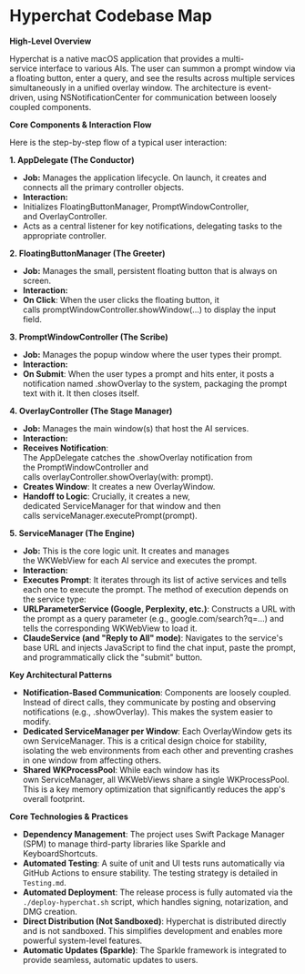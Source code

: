 # **Hyperchat Codebase Map**

**High-Level Overview**

Hyperchat is a native macOS application that provides a multi-service interface to various AIs. The user can summon a prompt window via a floating button, enter a query, and see the results across multiple services simultaneously in a unified overlay window. The architecture is event-driven, using NSNotificationCenter for communication between loosely coupled components.

**Core Components & Interaction Flow**

Here is the step-by-step flow of a typical user interaction:

**1. AppDelegate (The Conductor)**

- **Job:** Manages the application lifecycle. On launch, it creates and connects all the primary controller objects.
- **Interaction:**
- Initializes FloatingButtonManager, PromptWindowController, and OverlayController.
- Acts as a central listener for key notifications, delegating tasks to the appropriate controller.

**2. FloatingButtonManager (The Greeter)**

- **Job:** Manages the small, persistent floating button that is always on screen.
- **Interaction:**
- **On Click**: When the user clicks the floating button, it calls promptWindowController.showWindow(...) to display the input field.

**3. PromptWindowController (The Scribe)**

- **Job:** Manages the popup window where the user types their prompt.
- **Interaction:**
- **On Submit**: When the user types a prompt and hits enter, it posts a notification named .showOverlay to the system, packaging the prompt text with it. It then closes itself.

**4. OverlayController (The Stage Manager)**

- **Job:** Manages the main window(s) that host the AI services.
- **Interaction:**
- **Receives Notification**: The AppDelegate catches the .showOverlay notification from the PromptWindowController and calls overlayController.showOverlay(with: prompt).
- **Creates Window**: It creates a new OverlayWindow.
- **Handoff to Logic**: Crucially, it creates a new, dedicated ServiceManager for that window and then calls serviceManager.executePrompt(prompt).

**5. ServiceManager (The Engine)**

- **Job:** This is the core logic unit. It creates and manages the WKWebView for each AI service and executes the prompt.
- **Interaction:**
- **Executes Prompt**: It iterates through its list of active services and tells each one to execute the prompt. The method of execution depends on the service type:
- **URLParameterService (Google, Perplexity, etc.)**: Constructs a URL with the prompt as a query parameter (e.g., google.com/search?q=...) and tells the corresponding WKWebView to load it.
- **ClaudeService (and "Reply to All" mode)**: Navigates to the service's base URL and injects JavaScript to find the chat input, paste the prompt, and programmatically click the "submit" button.

**Key Architectural Patterns**

- **Notification-Based Communication**: Components are loosely coupled. Instead of direct calls, they communicate by posting and observing notifications (e.g., .showOverlay). This makes the system easier to modify.
- **Dedicated ServiceManager per Window**: Each OverlayWindow gets its own ServiceManager. This is a critical design choice for stability, isolating the web environments from each other and preventing crashes in one window from affecting others.
- **Shared WKProcessPool**: While each window has its own ServiceManager, all WKWebViews share a single WKProcessPool. This is a key memory optimization that significantly reduces the app's overall footprint.

**Core Technologies & Practices**

- **Dependency Management**: The project uses Swift Package Manager (SPM) to manage third-party libraries like Sparkle and KeyboardShortcuts.
- **Automated Testing**: A suite of unit and UI tests runs automatically via GitHub Actions to ensure stability. The testing strategy is detailed in `Testing.md`.
- **Automated Deployment**: The release process is fully automated via the `./deploy-hyperchat.sh` script, which handles signing, notarization, and DMG creation.
- **Direct Distribution (Not Sandboxed)**: Hyperchat is distributed directly and is not sandboxed. This simplifies development and enables more powerful system-level features.
- **Automatic Updates (Sparkle)**: The Sparkle framework is integrated to provide seamless, automatic updates to users.